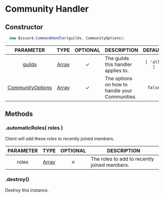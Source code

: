 # Community Handler

## Constructor

``` javascript
  new Biscord.CommandHandler(guilds, CommunityOptions);
```

| PARAMETER | TYPE | OPTIONAL | DESCRIPTION | DEFAULT |
| :---: | :-----: | :-----: | ----------- | :-------: |
| [guilds](/doc/typedefs/path) | [Array](https://developer.mozilla.org/en-US/docs/Web/JavaScript/Reference/Global_Objects/Array/map) | ✓ | The guilds this handler applies to. | `[ 'all' ]` |
| [CommunityOptions](/doc/typedefs/communityoptions) | [Array](https://developer.mozilla.org/en-US/docs/Web/JavaScript/Reference/Global_Objects/Array/map) | ✓ | The options on how to handle your Communities. | `false` |

## Methods

### .automaticRoles( roles )

Client will add these roles to recently joined members.

| PARAMETER | TYPE | OPTIONAL | DESCRIPTION |
| :---: | :-----: | :-----: | ----------- |
| roles | [Array](https://developer.mozilla.org/en-US/docs/Web/JavaScript/Reference/Global_Objects/Array/map) | ⨯ | The roles to add to recently joined members. |

### .destroy()

Destroy this instance.